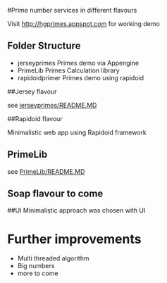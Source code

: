 #Prime number services in different flavours

Visit http://hgprimes.appspot.com for working demo


## Folder Structure 

* jerseyprimes  Primes demo via Appengine
* PrimeLib  Primes Calculation library
* rapidoidprimer  Primes demo using rapidoid
  
##Jersey flavour

see [jerseyprimes/README.MD](/jerseyprimes/)

##Rapidoid flavour

Minimalistic web app using Rapidoid framework

## PrimeLib

see [PrimeLib/README.MD](PrimeLib/)
## Soap flavour to come


##UI 
Minimalistic approach was chosen with UI

# Further improvements

* Multi threaded algorithm
* Big numbers
* more to come



